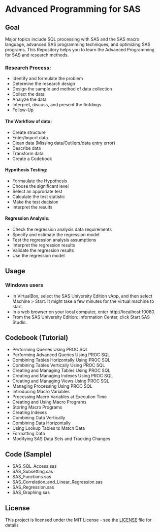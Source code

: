 # Advanced Programming for SAS 

## Goal
Major topics include SQL processing with SAS and the SAS macro language, advanced SAS programming techniques, and optimizing SAS programs. This Repository helps you to learn the Advanced Programming for SAS and research methods.

###  Research Process: 
   - Identify and formulate the problem                 
   - Determine the research design
   - Design the sample and method of data collection 
   - Collect the data 
   - Analyze the data
   - Interpret, discuss, and present the finfdings 
   - Follow-Up   
#### The Workflow of data: 
  - Create structure
  - Enter/Import data
  - Clean data (Missing data/Outliers/data entry error)
  - Describe data
  - Transform data
  - Create a Codebook 
#### Hypothesis Testing:
   -  Formaulate the Hypothesis 
   -  Choose the significant level 
   -  Select an approriate test 
   -  Calculate the test statistic
   -  Make the test decision
   -  Interpret the results  
#### Regression Analysis:
   -  Check the regression analysis data requirements
   -  Specify and estimate the regression model
   -  Test the regression analysis assumptions
   -  Interpret the regression results 
   -  Validate the regression results
   -  Use the regression model
 
## Usage

### Windows users
- In VirtualBox, select the SAS University Edition vApp, and then select Machine > Start. It might take a few minutes for the virtual machine to start.
- In a web browser on your local computer, enter http://localhost:10080.
- From the SAS University Edition: Information Center, click Start SAS Studio.

## Codebook (Tutorial)
- Performing Queries Using PROC SQL
- Performing Advanced Queries Using PROC SQL
- Combining Tables Horizontally Using PROC SQL
- Combining Tables Vertically Using PROC SQL
- Creating and Managing Tables Using PROC SQL 
- Creating and Managing Indexes Using PROC SQL 
- Creating and Managing Views Using PROC SQL
- Managing Processing Using PROC SQL
- Introducing Macro Variables
- Processing Macro Variables at Execution Time 
- Creating and Using Macro Programs 
- Storing Macro Programs
- Creating Indexes 
- Combining Data Vertically
- Combining Data Horizontally 
- Using Lookup Tables to Match Data
- Formatting Data
- Modifying SAS Data Sets and Tracking Changes







## Code (Sample)
- SAS_SQL_Access.sas	
- SAS_Subsetting.sas
- SAS_Functions.sas
- SAS_Correlation_and_Linear_Regression.sas
- SAS_Regression.sas
- SAS_Graphing.sas

## License
This project is licensed under the MIT License - see the [LICENSE](LICENSE) file for details
